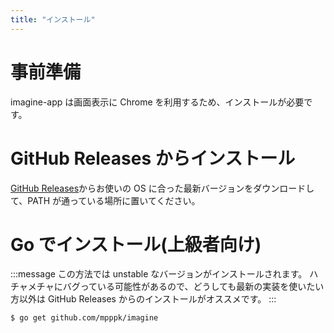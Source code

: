 ```yaml
---
title: "インストール"
---
```


# 事前準備

imagine-app は画面表示に Chrome を利用するため、インストールが必要です。

# GitHub Releases からインストール

[GitHub Releases](https://github.com/mpppk/imagine/releases)からお使いの OS に合った最新バージョンをダウンロードして、PATH が通っている場所に置いてください。

# Go でインストール(上級者向け)

:::message
この方法では unstable なバージョンがインストールされます。
ハチャメチャにバグっている可能性があるので、どうしても最新の実装を使いたい方以外は GitHub Releases からのインストールがオススメです。
:::

```
$ go get github.com/mpppk/imagine
```
